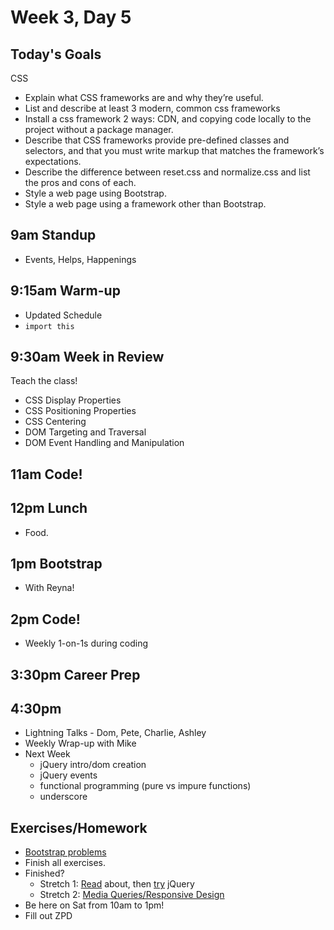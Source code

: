 # Week 3, Day 5

## Today's Goals

CSS

  - Explain what CSS frameworks are and why they’re useful.
  - List and describe at least 3 modern, common css frameworks
  - Install a css framework 2 ways: CDN, and copying code locally to the project without a package manager.
  - Describe that CSS frameworks provide pre-defined classes and selectors, and that you must write markup that matches the framework’s expectations.
  - Describe the difference between reset.css and normalize.css and list the pros and cons of each.
  - Style a web page using Bootstrap.
  - Style a web page using a framework other than Bootstrap.

## 9am Standup

- Events, Helps, Happenings

## 9:15am Warm-up

- Updated Schedule
- `import this`

## 9:30am Week in Review

Teach the class!

- CSS Display Properties
- CSS Positioning Properties
- CSS Centering
- DOM Targeting and Traversal
- DOM Event Handling and Manipulation

## 11am Code!

## 12pm Lunch

- Food.

## 1pm Bootstrap

- With Reyna!

## 2pm Code!

- Weekly 1-on-1s during coding

## 3:30pm Career Prep

## 4:30pm

- Lightning Talks - Dom, Pete, Charlie, Ashley
- Weekly Wrap-up with Mike
- Next Week
  - jQuery intro/dom creation
  - jQuery events
  - functional programming (pure vs impure functions)
  - underscore

## Exercises/Homework

- [Bootstrap problems](https://github.com/lewagon/bootstrap-challenges)
- Finish all exercises.
- Finished?
  - Stretch 1: [Read](https://learn.jquery.com/events/) about, then [try](https://github.com/gSchool/jquery-practice-01) jQuery
  - Stretch 2: [Media Queries/Responsive Design](https://github.com/gSchool/media-query-css-exercise)
- Be here on Sat from 10am to 1pm!
- Fill out ZPD
